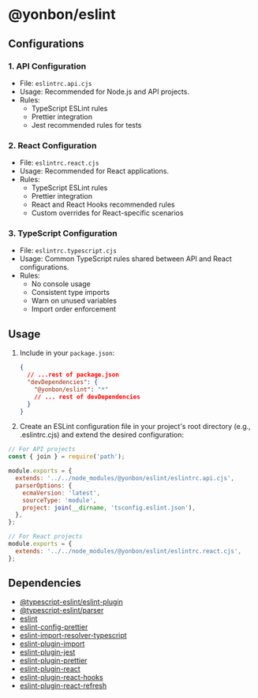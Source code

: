 # @yonbon/eslint

## Configurations

### 1. API Configuration

- File: `eslintrc.api.cjs`
- Usage: Recommended for Node.js and API projects.
- Rules:
  - TypeScript ESLint rules
  - Prettier integration
  - Jest recommended rules for tests

### 2. React Configuration

- File: `eslintrc.react.cjs`
- Usage: Recommended for React applications.
- Rules:
  - TypeScript ESLint rules
  - Prettier integration
  - React and React Hooks recommended rules
  - Custom overrides for React-specific scenarios

### 3. TypeScript Configuration

- File: `eslintrc.typescript.cjs`
- Usage: Common TypeScript rules shared between API and React configurations.
- Rules:
  - No console usage
  - Consistent type imports
  - Warn on unused variables
  - Import order enforcement

## Usage

1. Include in your `package.json`:

   ```json
   {
     // ...rest of package.json
     "devDependencies": {
       "@yonbon/eslint": "*"
       // ... rest of devDependencies
     }
   }
   ```

2. Create an ESLint configuration file in your project's root directory (e.g., .eslintrc.cjs) and extend the desired configuration:

```js
// For API projects
const { join } = require('path');

module.exports = {
  extends: '../../node_modules/@yonbon/eslint/eslintrc.api.cjs',
  parserOptions: {
    ecmaVersion: 'latest',
    sourceType: 'module',
    project: join(__dirname, 'tsconfig.eslint.json'),
  },
};
```

```js
// For React projects
module.exports = {
  extends: '../../node_modules/@yonbon/eslint/eslintrc.react.cjs',
};
```

## Dependencies

- [@typescript-eslint/eslint-plugin](https://www.npmjs.com/package/@typescript-eslint/eslint-plugin)
- [@typescript-eslint/parser](https://www.npmjs.com/package/@typescript-eslint/parser)
- [eslint](https://www.npmjs.com/package/eslint)
- [eslint-config-prettier](https://www.npmjs.com/package/eslint-config-prettier)
- [eslint-import-resolver-typescript](https://www.npmjs.com/package/eslint-import-resolver-typescript)
- [eslint-plugin-import](https://www.npmjs.com/package/eslint-plugin-import)
- [eslint-plugin-jest](https://www.npmjs.com/package/eslint-plugin-jest)
- [eslint-plugin-prettier](https://www.npmjs.com/package/eslint-plugin-prettier)
- [eslint-plugin-react](https://www.npmjs.com/package/eslint-plugin-react)
- [eslint-plugin-react-hooks](https://www.npmjs.com/package/eslint-plugin-react-hooks)
- [eslint-plugin-react-refresh](https://www.npmjs.com/package/eslint-plugin-react-refresh)
